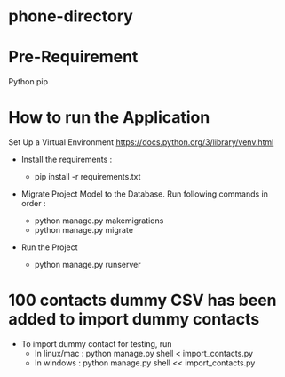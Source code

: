 # phone-directory

# Pre-Requirement

Python
pip

# How to run the Application

Set Up a Virtual Environment https://docs.python.org/3/library/venv.html

- Install the requirements : 
    - pip install -r requirements.txt

- Migrate Project Model to the Database. Run following commands in order :  
    - python manage.py makemigrations
    - python manage.py migrate

- Run the Project 
    - python manage.py runserver


# 100 contacts dummy CSV has been added to import dummy contacts
- To import dummy contact for testing, run 
    - In linux/mac : python manage.py shell < import_contacts.py
    - In windows : python manage.py shell << import_contacts.py

